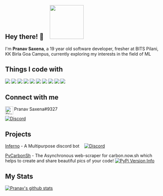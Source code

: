 ## Hey there! 👋 &nbsp;&nbsp;&nbsp;<img src="https://komarev.com/ghpvc/?username=Pranav-Saxena&style=flat&label=Profile+Views&color=blue" width="110">

I'm **Pranav Saxena**, a 19 year old software developer, fresher at BITS Pilani, KK Birla Goa Campus, currently exploring my interests in the field of ML



## Things I code with
  ![](https://img.shields.io/badge/Code-Python-informational?style=flat&logo=python&logoColor=white&color=2bbc8a)
  ![](https://img.shields.io/badge/Code-Arduino-informational?style=flat&logo=arduino&logoColor=white&color=2bbc8a)
  ![](https://img.shields.io/badge/Database-MYSQL-informational?style=flat&logo=mysql&logoColor=white&color=2bbc8a)
  ![](https://img.shields.io/badge/Database-MongoDB-informational?style=flat&logo=mongodb&logoColor=white&color=2bbc8a)
  ![](https://img.shields.io/badge/Tools-Git-informational?style=flat&logo=git&logoColor=white&color=2bbc8a)
  ![](https://img.shields.io/badge/Tools-Github_Actions-informational?style=flat&logo=github-actions&logoColor=white&color=2bbc8a)
  ![](https://img.shields.io/badge/Editor-IntelliJ_IDEA-informational?style=flat&logo=intellij-idea&logoColor=white&color=2bbc8a)
  ![](https://img.shields.io/badge/Editor-VS_Code-informational?style=flat&logo=visualstudiocode&logoColor=white&color=2bbc8a)
  ![](https://img.shields.io/badge/Cloud-Digital_Ocean-informational?style=flat&logo=digitalocean&logoColor=white&color=2bbc8a)
  ![](https://img.shields.io/badge/OS-Windows-informational?style=flat&logo=windows&logoColor=white&color=2bbc8a)
                                
  
## Connect with me
  <img align="left" alt="Discord" width="26px" src="https://discord.com/assets/f8389ca1a741a115313bede9ac02e2c0.svg"/> Pranav Saxena#9327 
  
  [![Discord](https://img.shields.io/discord/833364768076988458?color=%237289DA&label=Inferno%20Community&logo=discord&logoColor=white)](https://discord.gg/tTr6DvyRCH)             
## Projects
  [Inferno](https://discord.com/api/oauth2/authorize?client_id=808690602358079508&permissions=4294967287&scope=bot) - A Multipurpose discord bot &nbsp;&nbsp; [![Discord](https://img.shields.io/discord/833364768076988458?color=%237289DA&label=Inferno%20Community&logo=discord&logoColor=white)](https://discord.gg/tTr6DvyRCH) 
  
  [PyCarbonSh](https://github.com/Pranav-Saxena/PyCarbonSh) - The Asynchronous web-scraper for carbon.now.sh which helps to create and share beautiful pics of your code! <a href="https://pypi.org/project/pycarbonsh/"><img src="https://img.shields.io/pypi/v/pycarbonsh.svg" alt="PyPi Version Info"></a>
  
## My Stats
  [![Pranav's github stats](https://github-readme-stats.vercel.app/api?username=Pranav-Saxena&count_private=true&include_all_commits=true&theme=radical)](https://github.com/Pranav-Saxena)
